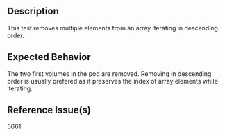 ## Description

This test removes multiple elements from an array iterating in descending order.

## Expected Behavior

The two first volumes in the pod are removed.
Removing in descending order is usually prefered as it preserves the index of array elements while iterating.

## Reference Issue(s)

5661